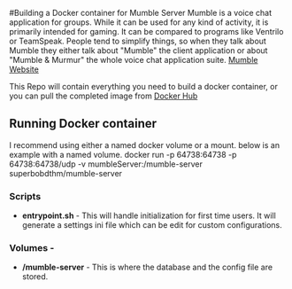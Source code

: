 #Building a Docker container for Mumble Server
Mumble is a voice chat application for groups. While it can be used for any kind of activity, it is primarily intended for gaming. It can be compared to programs like Ventrilo or TeamSpeak. People tend to simplify things, so when they talk about Mumble they either talk about "Mumble" the client application or about "Mumble & Murmur" the whole voice chat application suite.
[Mumble Website](https://wiki.mumble.info)

This Repo will contain everything you need to build a docker container, or you can pull the completed image from [Docker Hub](https://hub.docker.com/r/superbobdthm/mumble-server/)

## Running Docker container
I recommend using either a named docker volume or a mount. below is an example with a named volume.
    docker run -p 64738:64738 -p 64738:64738/udp -v mumbleServer:/mumble-server superbobdthm/mumble-server 

### Scripts
 * **entrypoint.sh** - This will handle initialization for first time users. It will generate a settings ini file which can be edit for custom configurations.

### Volumes - 
 * **/mumble-server** - This is where the database and the config file are stored.